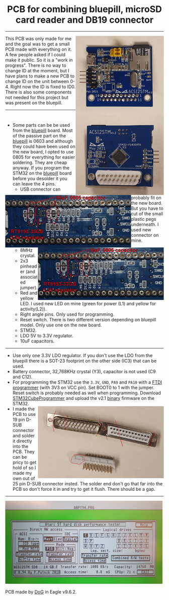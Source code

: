 <h1 align="center">
PCB for combining bluepill, microSD card reader and DB19 connector
</h1>

---

<img title="Back side of soldered board" width="280rem" align="right" src="images/ACSI2STM_v1.2_back.jpg"><img title="Front side of soldered board" width="280rem" align="right"  src="images/ACSI2STM_v1.2_front.jpg">

This PCB was only made for me and the goal was to get a small PCB made with everything on it. A few people asked if I could make it public. So it is a "work in progress". There is no way to change ID at the moment, but I have plans to make a new PCB to change ID on the unit between 0-4. Right now the ID is fixed to ID0. There is also some components not needed for this project but was present on the bluepill.

---

<h1 align="center">
 <img title="Bottom side of bluepill PCB" width="400rem" align="left" src="images/bluepill_bottom_with_text.jpg">
 <img title="Bottom side of bluepill PCB" width="400rem" align="right" src="images/bluepill_bottom_with_text.jpg">
</h1>
 
- Some parts can be be used from the [bluepill] board. Most of the passive part on the [bluepill] is 0603 and although they could have been used on the new board, I opted to use 0805 for everything for easier soldering. They are cheap anyway. If you program the STM32 on the [bluepill] board before you desolder it you can leave the 4 pins.
  * USB connector can probably fit on the new board. But you have to cut of the small plastic pegs underneath. I used new connector on mine.
  * 8MHz crystal.
  * 2x3 pinheader (and associated jumper).
  * Red and yellow LED. I used new LED on mine (green for power (L1) and yellow for activity(L2)).
  * Right angle pins. Only used for programming. 
  * Reset switch. There is two different version depending on bluepill model. Only use one on the new board.
  * STM32.
  * LDO 5V to 3.3V regulator.
  * 10uF capacitors.

---

- Use only one 3.3V LDO regulator. If you don't use the LDO from the bluepill there is a SOT-23 footprint on the other side (IC3) that can be used. 
- Battery connector, 32,768KHz crystal (Y3), capacitor is not used (C9 and C12).
- For programming the STM32 use the `3.3V`, `GND`, `PA9` and `PA10` with a [FTDI programmer] (with 3V3 on VCC pin). Set BOOT0 to 1 with the jumper. Reset switch is probably needed as well when programming. Download [STM32CubeProgrammer] and upload the v2.1 [binary] firmware on the STM32.
- <img title="Cut down a DB25" width="400rem" align="right" src="images/DB25_and_how_to_cut.jpg"> I made the PCB to use 19 pin D-SUB connector and solder it directly into the PCB. They can be pricy to get hold of so I made my own out of 25 pin D-SUB connector insted. The solder end don't go that far into the PCB so don't force it in and try to get it flush. There should be a gap.

---

<img title="Speed test with AHPT94" width="500rem" src="images/Speedtest_with_AHPT94.jpg">



PCB made by [DoG] in Eagle v9.6.2.


[bluepill]: https://stm32-base.org/boards/STM32F103C8T6-Blue-Pill.html
[FTDI programmer]: https://www.google.com/search?q=FTDI+programmer&tbm=isch&ved=2ahUKEwjl8Pi_q_nyAhXxlosKHXmeC9EQ2-cCegQIABAA&oq=FTDI+programmer&gs_lcp=CgNpbWcQAzIFCAAQgAQyBQgAEIAEMgUIABCABDIFCAAQgAQyBQgAEIAEMgQIABBDMgUIABCABDIGCAAQBxAeMgYIABAHEB4yBggAEAcQHjoGCAAQBRAeOgQIABAYUNs_WK1QYM9TaABwAHgAgAFQiAGFAZIBATKYAQCgAQGqAQtnd3Mtd2l6LWltZ8ABAQ&sclient=img&ei=juU9YeXxEPGtrgT5vK6IDQ&bih=660&biw=1818&hl=en
[binary]: binary/acsi2stm.v2.1.ino.generic_stm32f103c.bin
[STM32CubeProgrammer]: https://www.st.com/en/development-tools/stm32cubeprog.html
[AHPT]: https://atari.8bitchip.info/ahpt.html
[AHPT94.ZIP]: https://atari.8bitchip.info/AHPT9.ZIP
[DoG]: https://www.exxoshost.co.uk/forum/memberlist.php?mode=viewprofile&u=255


